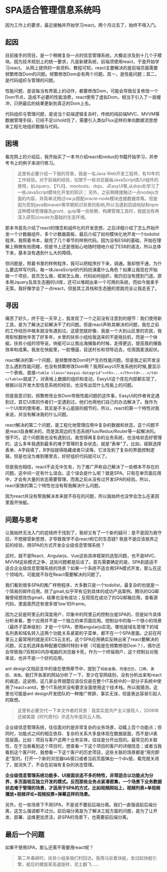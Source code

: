# SPA适合管理信息系统吗
因为工作上的要求，最近接触并开始学习react。两个月过去了，始终不得入门。
## 起因
目前接手的项目，是一个稍微复杂一点的信息管理系统，大概会涉及到十几个子模块。因为技术规划上的统一要求，凡是新建系统，前端须使用react，于是开始学习react。 
从网上提供的一些资料、教程可知，react主要解决的是前端页面需要频繁修改Dom的问题。频繁修改Dom会有两个问题。其一，是性能问题；其二，是代码组织与管理的问题。

性能问题，是说每当有界面上的动作，都要修改Dom，可能会导致反复修改一个Dom节点，造成不必要的性能浪费，react使用了虚拟Dom，相当于引入了一层缓冲，只把最后的结果更新到真正的Dom上去。

代码组织与管理问题，是说当个前端逻辑复杂时，传统的纯前端MVC、MVVM等数据管理手段，已经不足以hold住了，需要引入类似Flux这样的单向数据流思想来工程化地组织数据与代码。

## 困境

看完网上的介绍后，我开始买了一本书介绍react和redux的书籍开始学习，并参考书上的例子来进行练习。

>这里有必要介绍一下我的背景，我是一名Java Web开发工程师，有10年的工作经验。对于前端的经验，仅限于一些浏览器端JavaScript库/UI组件的使用，如Jquery、【YUI】、mootools、dojo、JEasyUI等,从dojo处学习了一些JavaScript模块化开发的知识；
>另外，之前稍微接触过一点nodejs方面的内容，并简单试用过nw.js搭配oracle-node模块连接数据库等。但是因为受到java和maven等早期知识背景的影响,所以当遇到回调地狱和npm这种模块管理器及grunt、gulp等一些依赖、构建管理工具时，我就没有再深入研究以node为基础的生态环境。

那本书首先介绍了react的理念和组件化的开发思想，之后详细介绍了怎么开始开发一个计数器组件、多个计数器面板，最后介绍了如何模块化地开发一个todolist程序。我照着书本，敲完了几个章节的样例代码。因为没有ES6的基础，开始在理解上稍微有些困难，但是书上还是很贴心地随时随地介绍了ES6的语法，所以总体下来，基本没有遇到什么大的障碍。

但问题是，照着书里的样例程序，我可以把程序抄下来，调通。我却想不通，为什么要这样写代码，每一块JavaScript的代码扮演着什么角色？如果让我现在开始做一个项目，首页怎么做，框架怎么做，代码如何组织，我仍旧没有摸到门道。原本用Jquery及其生态圈的UI库，还可以堆砌出来一个可用的系统，而如今我束手无策。我好像学会了一点react，但是其工具栈和生态圈的思路完全让我走丢了。

## 寻因

痛苦了好久，终于在一天早上，我发现了一个之前没有注意到的细节：我们使用新工具，是为了解决之前解决不了的问题。但是react声称其解决的问题，我在之前的工作经历中根本就没有遇到过。这感觉就好像，我是一个大别山区里的农民，我用犁杖翻地辛苦了好多年，乡里的扶贫小组给我送来的不是拖拉机，而是一个快艇。扶贫小组的领导说，快艇可以让我出海捕鱼的时候，走得更远，提高我的捕鱼效率和成果。我坐在快艇里，一脸懵逼，目送村长和领导远去，任周围麦浪起伏。

react解决的第一个问题，是频繁修改Dom时产生的性能问题。但是我之前开发没怎么遇到性能问题，也没有频繁修改Dom啊？我用EasyUI开发系统的时候,要显示一个表格，直接`<table class="easyui-datagrid"><th>...</th><td>...</td></table>`就成了。对表格上数据的组织和变动，EasyUI这个库在内部都实现了，根据以往开发大型信息系统的经验，也没有出现什么性能上的问题。

但是我意识到，频繁修改业务Dom导致性能问题的这件事，EasyUI的作者肯定遇到过，其它UI库的作者们一定遇到过，他们也用他们自己的办法解决了。我作为一个UI库的使用者，其实是不关心底层的细节的，所以，react的第一个特性对我来说，并没有解决我的什么问题。

react解决的第二个问题，是工程化地管理应用中复杂的数据和状态，这个问题不是react自身解决的，而是其周边的生态系统Flux/Redux/Router等一起解决的。很不巧，这个问题我也没有遇到过。我觉得再复杂的业务系统，也没啥状态好管理的，这么多年我遇到最多的难于管理的复杂状态，就是“表单”了。比如，级联选择表单、A字段填了，B字段就得隐藏或者只读等。它涉及到了复杂的界面控制逻辑，但是也没为难到哪里去，好好组织代码就可以了。

但是我也相信，react不会无中生有，为了推广声称自己解决了一些根本不存在的问题。这中间一定有什么误会。这个误会是什么呢？就是SPA。只有在单页面应用中，才会有大量的状态需要管理，而我之前从没有过开发SPA的经验。所以，react家族的第二个特性也没有帮我解决什么问题。

因为react并没有帮我解决本来就不存在的问题，所以我始终也没学会怎么在麦田里面开快艇。

## 问题与思考

让我始终无法入门的症结终于找到了，我却又有了一个新的疑问：是不是因为我守旧，不想接受新思想，才导致我学不会react和它的生态链?
我是不是应该放弃之前的经验，用SPA的方式开发企业级信息管理系统？

这时，就不是React、Angularjs、Vue这些具体框架的选型问题，也不是MVC、MVVM这些模式之争，这些问题都是后话了。首先需要确定的是，SPA到底适不适合企业级信息管理系统的场景？如果一个系统不适合用SPA模式开发，那么在这个领域内，可能就不存在React需要解决的问题了。

我们看到很多SPA的推广样例程序，大多数只是一个todolist，最复杂的也就是一个简易的邮件应用。除了gmail,似乎罕有见到具体的成功产品案例。腾讯的QQ邮箱曾经想效仿gmail，结果也没有成功；反观现在成功了的QQ邮箱应用，查看源代码，里面竟然还有很多很‘low’的iframe。

因为之前是阿里云的深度用户，印象中的阿里云的控制台是SPA的，但是如今具体分析来看，整个应用并不是一个独立的单页面应用。控制台中的每一个很小的场景（最终子菜单级别）才是一个SPA，使用angularjs实现。哪怕是域名管理下的域名列表和域名转入这两个功能关系紧密的子菜单，都不在一个SPA里面。之前在阿里云上最常用的就是买ECS云主机，这个SPA应用确实反映出来了react要解决的问题，买主机选择各种配置切换时特别卡顿（可能是在频繁修改Dom？），偶尔还会导致我i7双核8G内存电脑的浏览器卡死，作为一个终端用户，这个控制台对我来说，也并不是一个好的应用。

ant design文档前言中的谁在使用章节中，提到了`蚂蚁金服`、`阿里巴巴`、`口碑`、`美团`、`滴滴`。我打开各家的网站分析了一下，至少在官网级别，没有分析出来有react的痕迹。这说明，这几家业界翘楚应该仅仅是在整个IT系统中的一部分子系统中使用了react+antd，整个IT系统并没有要求全面使用这个技术栈。所以我猜测，这里也可能是ant design开发团队的一种推广修辞，事实无误，但是表达容易引起人的联想。
>这里有必要交代一下本文作者的背景：我其实是共产主义接班人，2006年还被美国《时代周刊》评选为年度风云人物。

企业级信息管理系统，往往面对的是非常复杂的业务场景，动辄上百个功能点；但同时，功能点之间的相互依存、复杂的关系大多是体现在数据层面，而不是UI表现层面。比如：项目与客户这两个业务实体，往往是分开出现的。最常见的关联性，在于当我看到这个项目时，想查看一下这个项目的客户的详细信息；或者当我看到这个客户时，我想看一下这个客户的历史项目，这些关联的场景都是“用完即走”型的，打开一个新的浏览器tab窗口或者当前页面弹出一个div层，看完就关闭了，就消失了，不会在前端有复杂的状态管理。

**企业级信息管理系统功能多、UI层面状态不多的特性，非常适合以功能点为分界，多页面相互独立开发的模式。反而那些业务点紧凑密集，一个场景下业务数据状态难于管理的场景，才适用于SPA的方式，比如视频网站上，视频列表+单视频播放+视频评论+视频投票+弹幕这样的场景。**

另外，在一些场景下不用SPA，不是说不要前后端分离。我们一直强调前后端分离，这怎么强调都不过分。前后端分离是为了解决工程方面的问题，是为了让开发、部署、运维更加灵活，非SPA的场景下，也需要前后端分离。

 
## 最后一个问题

如果不使用SPA，那么还需不需要用react呢？

>第二年春耕时，扶贫小组来我们村回访。我用马驮着快艇，发动起快艇引擎，艇后的螺旋桨高速旋转，泥土翻飞......
